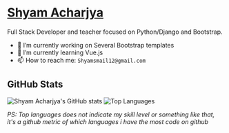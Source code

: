 # <a href = https://shyam999.github.io/> Shyam Acharjya</a> 
Full Stack Developer and teacher focused on Python/Django and Bootstrap.

- 🔭 I’m currently working on Several Bootstrap templates
- 🌱 I’m currently learning Vue.js
- 📫 How to reach me: `Shyamsmail12@gmail.com`


## GitHub Stats

![Shyam Acharjya's GitHub stats](https://github-readme-stats.vercel.app/api?username=shyam999&show_icons=&private_count=true)
![Top Languages](https://github-readme-stats.vercel.app/api/top-langs/?username=shyam999&layout=compact)

*PS: Top languages does not indicate my skill level or something like that, it's a github metric of which languages i have the most code on github*